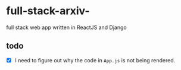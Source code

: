 # full-stack-arxiv-
full stack web app written in ReactJS and Django
           


## todo
- [x] I need to figure out why the code in `App.js` is not being rendered.
